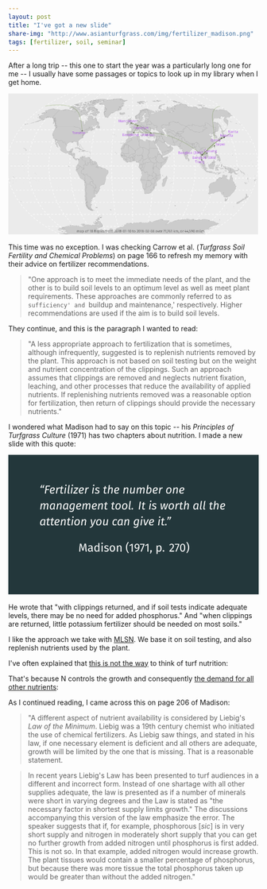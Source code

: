```yaml
---
layout: post
title: "I've got a new slide"
share-img: "http://www.asianturfgrass.com/img/fertilizer_madison.png"
tags: [fertilizer, soil, seminar]
---
```


After a long trip -- this one to start the year was a particularly long one for me -- I usually have some passages or topics to look up in my library when I get home.

![flight map Jan 10 to Feb 8](/img/flights.png)

This time was no exception. I was checking Carrow et al. (*Turfgrass Soil Fertility and Chemical Problems*) on page 166 to refresh my memory with their advice on fertilizer recommendations. 

> "One approach is to meet the immediate needs of the plant, and the other is to build soil levels to an optimum level as well as meet plant requirements. These approaches are commonly referred to as `sufficiency' and `buildup and maintenance,' respectively. Higher recommendations are used if the aim is to build soil levels.

They continue, and this is the paragraph I wanted to read:

> "A less appropriate approach to fertilization that is sometimes, although infrequently, suggested is to replenish nutrients removed by the plant. This approach is not based on soil testing but on the weight and nutrient concentration of the clippings. Such an approach assumes that clippings are removed and neglects nutrient fixation, leaching, and other processes that reduce the availability of applied nutrients. If replenishing nutrients removed was a reasonable option for fertilization, then return of clippings should provide the necessary nutrients."

I wondered what Madison had to say on this topic -- his *Principles of Turfgrass Culture* (1971) has two chapters about nutrition. I made a new slide with this quote:

![John Madison quote from 1971 in Principles of Turfgrass Nutrition: Fertilizer is the number one management tool. It is worth all the attention you can give it](/img/fertilizer_madison.png)

He wrote that "with clippings returned, and if soil tests indicate adequate levels, there may be no need for added phosphorus." And "when clippings are returned, little potassium fertilizer should be needed on most soils." 

I like the approach we take with [MLSN](http://www.asianturfgrass.com/2018-02-03-new-mlsn-cheat-sheet/). We base it on soil testing, and also replenish nutrients used by the plant. 

I've often explained that [this is not the way](https://speakerdeck.com/micahwoods/using-and-understanding-the-mlsn-guidelines-for-nutrient-recommendations?slide=20) to think of turf nutrition:

<script async class="speakerdeck-embed" data-slide="20" data-id="20461819bb73475f9d56c4cec498e166" data-ratio="1.78086956521739" src="//speakerdeck.com/assets/embed.js"></script>

That's because N controls the growth and consequently [the demand for all other nutrients](https://speakerdeck.com/micahwoods/using-and-understanding-the-mlsn-guidelines-for-nutrient-recommendations?slide=21):

<script async class="speakerdeck-embed" data-slide="21" data-id="20461819bb73475f9d56c4cec498e166" data-ratio="1.78086956521739" src="//speakerdeck.com/assets/embed.js"></script>

As I continued reading, I came across this on page 206 of Madison:

> "A different aspect of nutrient availability is considered by Liebig's *Law of the Minimum*. Liebig was a 19th century chemist who initiated the use of chemical fertilizers. As Liebig saw things, and stated in his law, if one necessary element is deficient and all others are adequate, growth will be limited by the one that is missing. That is a reasonable statement.

> In recent years Liebig's Law has been presented to turf audiences in a different and incorrect form. Instead of one shartage with all other supplies adequate, the law is presented as if a number of minerals were short in varying degrees and the Law is stated as "the necessary factor in shortest supply limits growth." The discussions accompanying this version of the law emphasize the error. The speaker suggests that if, for example, phosphorous [*sic*] is in very short supply and nitrogen in moderately short supply that you can get no further growth from added nitrogen until phosphorus is first added. This is not so. In that example, added nitrogen would increase growth. The plant tissues would contain a smaller percentage of phosphorus, but because there was more tissue the total phosphorus taken up would be greater than without the added nitrogen."
